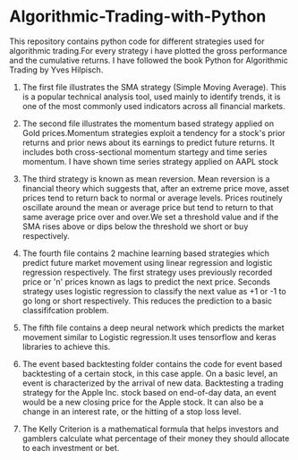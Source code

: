 # Algorithmic-Trading-with-Python
This repository contains python code for different strategies used for algorithmic trading.For every strategy i have plotted the gross performance and the cumulative returns.
I have followed the book Python for Algorithmic Trading by Yves Hilpisch.
1) The first file illustrates the SMA strategy (Simple Moving Average). This is a popular technical analysis tool, used mainly to identify trends, it is one of the most commonly used indicators across all financial markets.
2) The second file illustrates the momentum based strategy applied on Gold prices.Momentum strategies exploit a tendency for a stock's prior returns and prior news about its earnings to predict future returns. It includes both cross-sectional momentum startegy and time series momentum. I have shown time series strategy applied on AAPL stock

3) The third strategy is known as mean reversion. Mean reversion is a financial theory which suggests that, after an extreme price move, asset prices tend to return back to normal or average levels. Prices routinely oscillate around the mean or average price but tend to return to that same average price over and over.We set a threshold value and if the SMA rises above or dips below the threshold we short or buy respectively.

4) The fourth file contains 2 machine learning based strategies which predict future market movement using linear regression and logistic regression respectively. 
The first strategy uses previously recorded price or 'n' prices known as lags to predict the next price. 
Seconds strategy uses logistic regression to classify the next value as +1 or -1 to go long or short respectively. This reduces the prediction to a basic classififcation problem.







5) The fifth file contains a deep neural network which predicts the market movement similar to Logistic regression.It uses tensorflow and keras libraries to achieve this.
6) The event based backtesting folder contains the code for event based backtesting of a certain stock, in this case apple.  On a basic
level, an event is characterized by the arrival of new data. Backtesting a trading strategy for the Apple Inc. stock based on end-of-day data, an event
would be a new closing price for the Apple stock. It can also be a change in an interest rate, or the hitting of a stop loss level.

7)  The Kelly Criterion is a mathematical formula that helps investors and gamblers calculate what percentage of their money they should allocate to each investment or bet.







 
 

